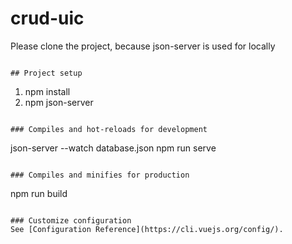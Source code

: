 # crud-uic
Please clone the project, because json-server is used for locally
```

## Project setup
```
1) npm install
2) npm json-server
```

### Compiles and hot-reloads for development
```
json-server --watch database.json
npm run serve

```

### Compiles and minifies for production
```
npm run build
```

### Customize configuration
See [Configuration Reference](https://cli.vuejs.org/config/).
